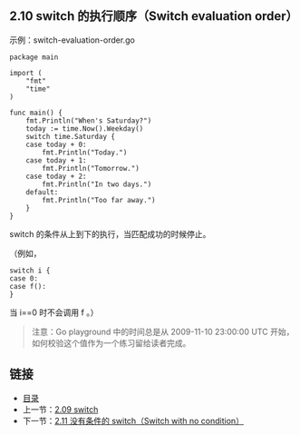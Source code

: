 ## 2.10 switch 的执行顺序（Switch evaluation order）

示例：switch-evaluation-order.go

    package main

    import (
    	"fmt"
    	"time"
    )

    func main() {
    	fmt.Println("When's Saturday?")
    	today := time.Now().Weekday()
    	switch time.Saturday {
    	case today + 0:
    		fmt.Println("Today.")
    	case today + 1:
    		fmt.Println("Tomorrow.")
    	case today + 2:
    		fmt.Println("In two days.")
    	default:
    		fmt.Println("Too far away.")
    	}
    }

switch 的条件从上到下的执行，当匹配成功的时候停止。

（例如，

    switch i {
    case 0:
    case f():
    }
当 i==0 时不会调用 f 。）

>注意：Go playground 中的时间总是从 2009-11-10 23:00:00 UTC 开始， 如何校验这个值作为一个练习留给读者完成。

## 链接
* [目录](https://github.com/alphaxlvii/go-zh/blob/master/tour/directory.md)
* 上一节：[2.09 switch](https://github.com/alphaxlvii/go-zh/blob/master/tour/02.09.md)
* 下一节：[2.11 没有条件的 switch（Switch with no condition）](https://github.com/alphaxlvii/go-zh/blob/master/tour/02.11.md)
